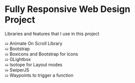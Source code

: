 <h1>Fully Responsive Web Design Project </h1> 
Libraries and features that I use in this project

➯ Animate On Scroll Library </br>
➯ Bootstrap </br>
➯ Boxicons and Bootstrap for icons </br> 
➯ GLightbox </br>
➯ Isotope for Layout modes </br>
➯ SwiperJS </br>
➯ Waypoints to trigger a function </br>




